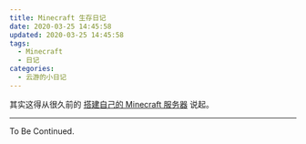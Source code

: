 ```yaml
---
title: Minecraft 生存日记
date: 2020-03-25 14:45:58
updated: 2020-03-25 14:45:58
tags:
  - Minecraft
  - 日记
categories:
  - 云游的小日记
---
```


其实这得从很久前的 [搭建自己的 Minecraft 服务器](https://www.yunyoujun.cn/note/set-up-my-minecraft-server/) 说起。

<!-- more -->

---

To Be Continued.

<!-- Q.E.D. -->
